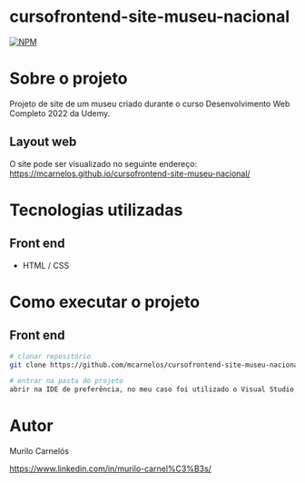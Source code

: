 # cursofrontend-site-museu-nacional
[![NPM](https://img.shields.io/npm/l/react)](https://github.com/mcarnelos/cursofrontend-site-museu-nacional/new/master/LICENSE)

# Sobre o projeto
Projeto de site de um museu criado durante o curso Desenvolvimento Web Completo 2022 da Udemy.

## Layout web
O site pode ser visualizado no seguinte endereço: 
https://mcarnelos.github.io/cursofrontend-site-museu-nacional/

# Tecnologias utilizadas
## Front end
- HTML / CSS

# Como executar o projeto

## Front end

```bash
# clonar repositório
git clone https://github.com/mcarnelos/cursofrontend-site-museu-nacional

# entrar na pasta do projeto
abrir na IDE de preferência, no meu caso foi utilizado o Visual Studio Code.
```

# Autor

Murilo Carnelós

https://www.linkedin.com/in/murilo-carnel%C3%B3s/
